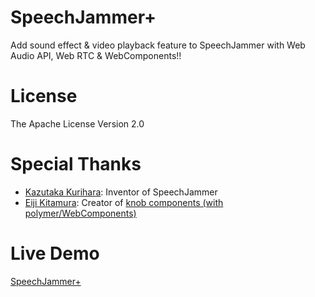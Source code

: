 SpeechJammer+
=============

Add sound effect &amp; video playback feature to SpeechJammer with Web Audio API, Web RTC &amp; WebComponents!!

License
=======

The Apache License Version 2.0


Special Thanks
==============
 - [Kazutaka Kurihara](https://sites.google.com/site/qurihara/top-english/speechjammer): Inventor of SpeechJammer
 - [Eiji Kitamura](https://plus.google.com/+agektmr): Creator of [knob components (with polymer/WebComponents)](http://demo.agektmr.com/polymer/knob/)

Live Demo
=========

[SpeechJammer+](http://dl.dropboxusercontent.com/u/695740/speechJammerPlus/index.html)
